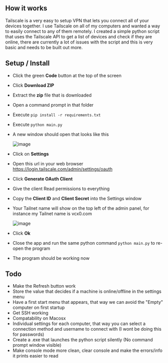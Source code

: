 ## How it works
Tailscale is a very easy to setup VPN that lets you connect all of your devices together. I use Tailscale on all of my computers and wanted a way to easily connect to any of them remotely. I created a simple python script that uses the Tailscale API to get a list of devices and check if they are online, there are currently a lot of issues with the script and this is very basic and needs to be built out more.

## Setup / Install
* Click the green **Code** button at the top of the screen
* Click **Download ZIP**
* Extract the **zip** file that is downloaded
* Open a command prompt in that folder
* Execute `pip install -r requirements.txt`
* Execute `python main.py`
* A new window should open that looks like this

  ![image](https://github.com/Verminfate/Tailscale-remote-access/assets/72428571/ad3f2896-4658-4eac-944f-b42e39cec368)

* Click on **Settings**
* Open this url in your web browser https://login.tailscale.com/admin/settings/oauth
* Click **Generate OAuth Client**
* Give the client Read permissions to everything
* Copy the **Client ID** and **Client Secret** into the Settings window
* Your Tailnet name will show on the top left of the admin panel, for instance my Tailnet name is vcx0.com
 
  ![image](https://github.com/Verminfate/Tailscale-remote-access/assets/72428571/2169a42d-8d36-4a2c-8351-365b70c8457f)

* Click **Ok**
* Close the app and run the same python command `python main.py` to re-open the program
* The program should be working now

## Todo
* Make the Refresh button work
* Store the value that decides if a machine is online/offline in the settings menu
* Have a first start menu that appears, that way we can avoid the "Empty" computer on first startup
* Get SSH working
* Compatability on Macosx
* Individual settings for each computer, that way you can select a connection method and username to connect with (I wont be doing this for passwords)
* Create a .exe that launches the python script silently (No command prompt window visible)
* Make console mode more clean, clear console and make the errors/info it prints easier to read
  
